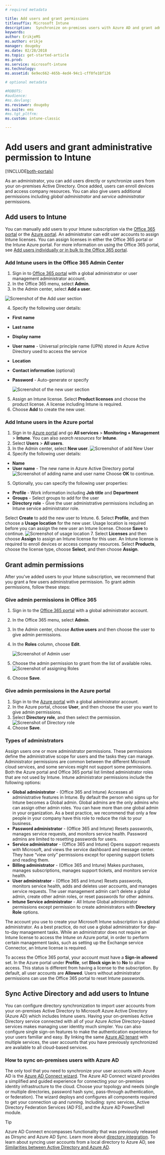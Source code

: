 ```yaml
---
# required metadata

title: Add users and grant permissions
titlesuffix: Microsoft Intune
description:  Synchronize on-premises users with Azure AD and grant administrator permissions for your Intune subscription.
keywords:
author: ErikjeMS
ms.author: erikje
manager: dougeby
ms.date: 02/28/2018
ms.topic: get-started-article
ms.prod:
ms.service: microsoft-intune
ms.technology:
ms.assetid: 6e9ec662-465b-4ed4-94c1-cff0fe18f126

# optional metadata

#ROBOTS:
#audience:
#ms.devlang:
ms.reviewer: dougeby
ms.suite: ems
#ms.tgt_pltfrm:
ms.custom: intune-classic

---
```


# Add users and grant administrative permission to Intune

[!INCLUDE[both-portals](./includes/note-for-both-portals.md)]

As an administrator, you can add users directly or synchronize users from your on-premises Active Directory. Once added, users can enroll devices and access company resources. You can also give users additional permissions including *global administrator* and *service administrator* permissions.

## Add users to Intune
You can manually add users to your Intune subscription via the [Office 365 portal](https://www.office.com/signin) or the [Azure portal](https://portal.azure.com/#blade/Microsoft_Intune_DeviceSettings/ExtensionLandingBlade/overview). An administrator can edit user accounts to assign Intune licenses. You can assign licenses in either the Office 365 portal or the Intune Azure portal. For more information on using the Office 365 portal, see [Add users individually or in bulk to the Office 365 portal](https://support.office.com/article/Add-users-individually-or-in-bulk-to-Office-365-Admin-Help-1970f7d6-03b5-442f-b385-5880b9c256ec).

### Add Intune users in the Office 365 Admin Center
1. Sign in to [Office 365 portal](https://www.office.com/signin) with a global administrator or user management administrator account.
2. In the Office 365 menu, select **Admin**.
3. In the Admin center, select **Add a user**.

  ![Screenshot of the Add user section](media/office-add-user.png)

4. Specify the following user details:
  - **First name**
  - **Last name**
  - **Display name**
  - **User name** - Universal principle name (UPN) stored in Azure Active Directory used to access the service
  - **Location**
  - **Contact information** (optional)
  - **Password** - Auto-generate or specify

     ![Screenshot of the new user section](media/office-add-user-details.png)

5. Assign an Intune license. Select **Product licenses** and choose the product license. A license including Intune is required.
6. Choose **Add** to create the new user.

### Add Intune users in the Azure portal
1. Sign in to [Azure portal](https://portal.azure.com) and go **All services** > **Monitoring + Management** > **Intune**. You can also *search resources* for **Intune**.
2. Select **Users** > **All users**.
3. In the Admin center, select **New user**.
  ![Screenshot of add New User](media/intune-add-user.png)
4. Specify the following user details:
  - **Name**
  - **User name** - The new name in Azure Active Directory portal
  ![Screenshot of adding name and user name](media/intune-add-user-info.png)
  Choose **OK** to continue.
5. Optionally, you can specify the following user properties:
  - **Profile** - Work information including **Job title** and **Department**
  -  **Groups** - Select groups to add for the user
  - **Directory role** - Give the user administrative permissions including an Intune service administrator role.

  Select **Create** to add the new user to Intune.
6. Select **Profile**, and then choose a **Usage location** for the new user. Usage location is required before you can assign the new user an Intune license. Choose **Save** to continue.
    ![Screenshot of usage location](media/intune-add-user-loc.png)
7. Select **Licenses** and then choose **Assign** to assign an Intune license for this user. An Intune license is required to enroll devices or access company resources. Select **Products**, choose the license type, choose **Select**, and then choose **Assign**.

## Grant admin permissions

After you've added users to your Intune subscription, we recommend that you grant a few users administrative permission.  To grant admin permissions, follow these steps:

### Give admin permissions in Office 365
1. Sign in to the [Office 365 portal](https://www.office.com/signin) with a global administrator account.
2. In the Office 365 menu, select **Admin**.
3. In the Admin center, choose **Active users** and then choose the user to give admin permissions.

4. In the **Roles** column, choose **Edit**.

    ![Screenshot of Admin user](./media/office-assign-roles-open.png)

5. Choose the admin permission to grant from the list of available roles.
![Screenshot of  assigning Roles](./media/office-assign-roles.png)
6. Choose **Save**.

### Give admin permissions in the Azure portal
1. Sign in to the [Azure portal](https://www.office.com/signin) with a global administrator account.
2. In the Azure portal, choose **User**, and then choose the user you want to give admin permissions.
3. Select **Directory role**, and then select the permission.
  ![Screenshot of Directory role](./media/add-intune-directory-role.png)
4. Choose **Save**.

### Types of administrators

Assign users one or more administrator permissions. These permissions define the administrative scope for users and the tasks they can manage. Administrator permissions are common between the different Microsoft cloud services, and some services might not support some permissions. Both the Azure portal and Office 365 portal list limited administrator roles that are not used by Intune. Intune administrator permissions include the following options:

- **Global administrator** - (Office 365 and Intune) Accesses all administrative features in Intune. By default the person who signs up for Intune becomes a Global admin. Global admins are the only admins who can assign other admin roles. You can have more than one global admin in your organization. As a best practice, we recommend that only a few people in your company have this role to reduce the risk to your business.
- **Password administrator** - (Office 365 and Intune) Resets passwords, manages service requests, and monitors service health. Password admins are limited to resetting passwords for users.
- **Service administrator** - (Office 365 and Intune) Opens support requests with Microsoft, and views the service dashboard and message center. They have “view only” permissions except for opening support tickets and reading them.
- **Billing administrator** - (Office 365 and Intune) Makes purchases, manages subscriptions, manages support tickets, and monitors service health.
- **User administrator** - (Office 365 and Intune) Resets passwords, monitors service health, adds and deletes user accounts, and manages service requests. The user management admin can’t delete a global admin, create other admin roles, or reset passwords for other admins.
- **Intune Service administrator** - All Intune Global administrator permissions except permission to create administrators with **Directory Role** options.

The account you use to create your Microsoft Intune subscription is a global administrator. As a best practice, do not use a global administrator for day-to-day management tasks. While an administrator does not require an Intune license to access the Intune on Azure portal, in order to perform certain management tasks, such as setting up the Exchange service Connector,  an Intune license is required.

To access the Office 365 portal, your account must have a **Sign-in allowed** set. In the Azure portal under **Profile**, set **Block sign in** to **No** to allow access. This status is different from having a license to the subscription. By default, all user accounts are **Allowed**. Users without administrator permissions can use the Office 365 portal to reset Intune passwords.

## Sync Active Directory and add users to Intune
You can configure directory synchronization to import user accounts from your on-premises Active Directory to Microsoft Azure Active Directory (Azure AD) which includes Intune users. Having your on-premises Active Directory service connected with all of your Azure Active Directory-based services makes managing user identity much simpler. You can also configure single sign-on features to make the authentication experience for your users familiar and easy. By linking the same [Azure AD tenant](https://azure.microsoft.com/documentation/articles/active-directory-aadconnect/) with multiple services, the user accounts that you have previously synchronized are available to all cloud-based services.

### How to sync on-premises users with Azure AD
The only tool that you need to synchronize your user accounts with Azure AD is the [Azure AD Connect wizard](https://www.microsoft.com/download/details.aspx?id=47594). The Azure AD Connect wizard provides a simplified and guided experience for connecting your on-premises identity infrastructure to the cloud. Choose your topology and needs (single or multiple directories, password hash sync, pass-through authentication, or federation). The wizard deploys and configures all components required to get your connection up and running. Including: sync services, Active Directory Federation Services (AD FS), and the Azure AD PowerShell module.

> [!TIP]
> Azure AD Connect encompasses functionality that was previously released as Dirsync and Azure AD Sync. Learn more about [directory integration](http://technet.microsoft.com/library/jj573653.aspx). To learn about syncing user accounts from a local directory to Azure AD, see [Similarities between Active Directory and Azure AD](http://technet.microsoft.com/library/dn518177.aspx).
